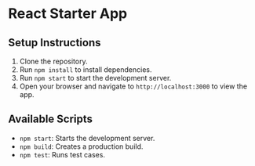 # React Starter App

## Setup Instructions

1. Clone the repository.
2. Run `npm install` to install dependencies.
3. Run `npm start` to start the development server.
4. Open your browser and navigate to `http://localhost:3000` to view the app.

## Available Scripts

- `npm start`: Starts the development server.
- `npm build`: Creates a production build.
- `npm test`: Runs test cases.

